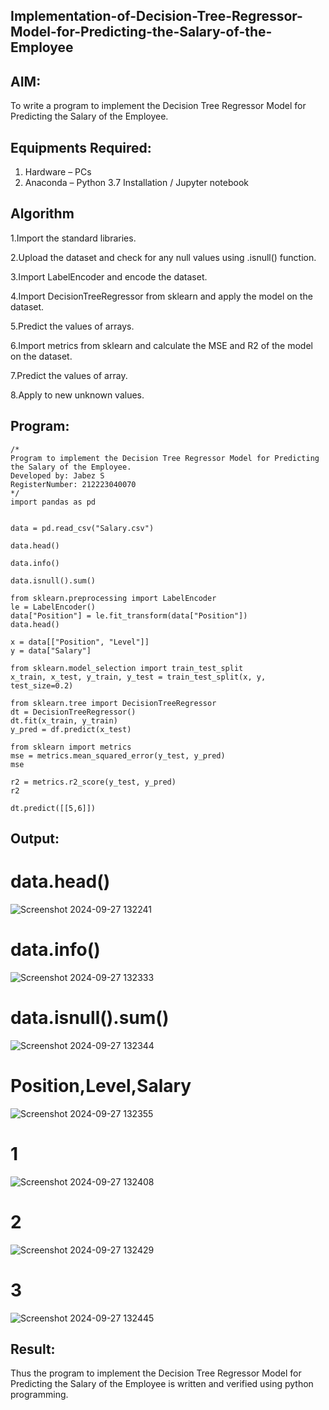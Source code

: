 ## Implementation-of-Decision-Tree-Regressor-Model-for-Predicting-the-Salary-of-the-Employee

## AIM:
To write a program to implement the Decision Tree Regressor Model for Predicting the Salary of the Employee.

## Equipments Required:
1. Hardware – PCs
2. Anaconda – Python 3.7 Installation / Jupyter notebook

## Algorithm
1.Import the standard libraries.

2.Upload the dataset and check for any null values using .isnull() function.

3.Import LabelEncoder and encode the dataset.

4.Import DecisionTreeRegressor from sklearn and apply the model on the dataset.

5.Predict the values of arrays.

6.Import metrics from sklearn and calculate the MSE and R2 of the model on the dataset.

7.Predict the values of array.

8.Apply to new unknown values.

## Program:
```
/*
Program to implement the Decision Tree Regressor Model for Predicting the Salary of the Employee.
Developed by: Jabez S
RegisterNumber: 212223040070
*/
import pandas as pd


data = pd.read_csv("Salary.csv")

data.head()

data.info()

data.isnull().sum()

from sklearn.preprocessing import LabelEncoder
le = LabelEncoder()
data["Position"] = le.fit_transform(data["Position"])
data.head()

x = data[["Position", "Level"]]
y = data["Salary"]

from sklearn.model_selection import train_test_split
x_train, x_test, y_train, y_test = train_test_split(x, y, test_size=0.2)

from sklearn.tree import DecisionTreeRegressor
dt = DecisionTreeRegressor()
dt.fit(x_train, y_train)
y_pred = df.predict(x_test)

from sklearn import metrics
mse = metrics.mean_squared_error(y_test, y_pred)
mse

r2 = metrics.r2_score(y_test, y_pred)
r2

dt.predict([[5,6]])
```

## Output:
# data.head()
![Screenshot 2024-09-27 132241](https://github.com/user-attachments/assets/2fd88c88-a6d8-47bf-9345-3c39785c2640)
# data.info()
![Screenshot 2024-09-27 132333](https://github.com/user-attachments/assets/51e8bbb1-b787-47ab-8ffd-0eec7de42236)
# data.isnull().sum()
![Screenshot 2024-09-27 132344](https://github.com/user-attachments/assets/606dfa20-3c53-4e34-9dfd-4b8904f3dc4a)
# Position,Level,Salary
![Screenshot 2024-09-27 132355](https://github.com/user-attachments/assets/35a74b83-936c-451c-b602-bb15d1f7279f)
# 1
![Screenshot 2024-09-27 132408](https://github.com/user-attachments/assets/71a59f1e-155c-491b-a4bc-22be2cefea27)
# 2
![Screenshot 2024-09-27 132429](https://github.com/user-attachments/assets/2db5faff-c8c4-48db-b3cd-9737076cc510)
# 3
![Screenshot 2024-09-27 132445](https://github.com/user-attachments/assets/78573ad9-4cb1-4d5c-a5b7-8d9372f7229d)

## Result:
Thus the program to implement the Decision Tree Regressor Model for Predicting the Salary of the Employee is written and verified using python programming.
